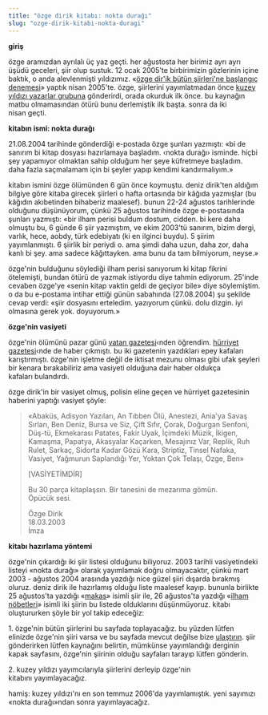 ```yaml
---
title: "özge dirik kitabı: nokta durağı"
slug: "ozge-dirik-kitabi-nokta-duragi"
---
```


**giriş**

özge aramızdan ayrılalı üç yaz geçti. her ağustosta her birimiz ayrı
ayrı üşüdü geceleri, şiir olup sustuk. 12 ocak 2005'te birbirimizin
gözlerinin içine baktık, o anda alevlenmişti yıldızımız. «[özge dir'ik
bütün şiirleri'ne başlangıç
denemesi](/dergi/11/ozge.dirikin.butun.siirlerine.baslangic.denemesi)»
yaptık nisan 2005'te. özge, şiirlerini yayımlatmadan önce [kuzey yıldızı
yazarlar grubuna](http://groups.yahoo.com/group/kyyazarlari) gönderirdi,
orada okurduk ilk önce. bu kaynağın matbu olmamasından ötürü bunu
derlemiştik ilk başta. sonra da iki nisan geçti.

**kitabın ismi: nokta durağı**

21.08.2004 tarihinde gönderdiği e-postada özge şunları yazmıştı: «bi de
sanırım bi kitap dosyası hazırlamaya başladım. ‹nokta durağı› isminde.
hiçbi şey yapamıyor olmaktan sahip olduğum her şeye küfretmeye başladım.
daha fazla saçmalamam için bi şeyler yapıp kendimi kandırmalıyım.»

kitabın ismini özge ölümünden 6 gün önce koymuştu. deniz dirik'ten
aldığım bilgiye göre kitaba girecek şiirleri o hafta ortasında bir
kâğıda yazmışlar (bu kâğıdın akıbetinden bihaberiz maalesef). bunun
22-24 ağustos tarihlerinde olduğunu düşünüyorum, çünkü 25 ağustos
tarihinde özge e-postasında şunları yazmıştı: «bir ilham perisi buldum
dostum, cidden. bi kere daha olmuştu bu, 6 günde 6 şiir yazmıştım, ve
ekim 2003'tü sanırım, bizim dergi, varlık, hece, aobdy, türk edebiyatı
(ki en ilginci buydu). 5 şiirim yayımlanmıştı. 6 şiirlik bir periydi o.
ama şimdi daha uzun, daha zor, daha kanlı bi şey. ama sadece
kâğıttayken. ama bunu da tam bilmiyorum, neyse.»

özge'nin bulduğunu söylediği ilham perisi sanıyorum ki kitap fikrini
ötelemişti, bundan ötürü de yazmak istiyordu diye tahmin ediyorum.
25'inde cevaben özge'ye «senin kitap vaktin geldi de geçiyor bile» diye
söylemiştim. o da bu e-postama intihar ettiği günün sabahında
(27.08.2004) şu şekilde cevap verdi: «şiir dosyasını erteledim.
yazıyorum çünkü. dolu dizgin. iyi olmasına gerek yok. doyuyorum.»

**özge'nin vasiyeti**

özge'nin ölümünü pazar günü [vatan
gazetesi](http://www.gazetevatan.com/root.vatan?exec=haberdetay&tarih=01.09.2004&Newsid=34755&Categoryid=7)‹nden
öğrendim. [hürriyet
gazetesi](http://webarsiv.hurriyet.com.tr/2004/08/29/513513.asp)‹nde de
haber çıkmıştı. bu iki gazetenin yazdıkları epey kafaları karıştırmıştı.
özge'nin işletme değil de iktisat mezunu olması gibi ufak şeyleri bir
kenara bırakabiliriz ama vasiyeti olduğuna dair haber oldukça
kafaları bulandırdı.

özge dirik'in bir vasiyet olmuş, polisin eline geçen ve hürriyet
gazetesinin haberini yaptığı vasiyet şöyle:

> «Abaküs, Adisyon Yazıları, An Tıbben Ölü, Anestezi, Ania'ya Savaş
> Sırları, Ben Deniz, Bursa ve Siz, Çift Sıfır, Çorak, Doğurgan Senfoni,
> Düş-tü, Ekmekarası Patates, Fakir Uyak, İçimdeki Müzik, İkigen,
> Kamaşma, Papatya, Akasyalar Kaçarken, Mesajınız Var, Replik, Ruh
> Rulet, Sarkaç, Sidorta Kadar Gözü Kara, Striptiz, Tinsel Nafaka,
> Vasiyet, Yağmurun Saplandığı Yer, Yoktan Çok Telaşı, Özge, Ben»
>
> [VASİYETİMDİR]
>
> Bu 30 parça kitaplaşsın. Bir tanesini de mezarıma gömün. Öpücük sesi.
>
> Özge Dirik\
> 18.03.2003\
> İmza

**kitabı hazırlama yöntemi**

özge'nin çıkardığı iki şiir listesi olduğunu biliyoruz. 2003 tarihli
vasiyetindeki listeyi «nokta durağı» olarak yayımlamak doğru
olmayacaktır, çünkü mart 2003 - ağustos 2004 arasında yazdığı nice güzel
şiiri dışarda bırakmış oluruz. deniz dirik ile hazırlamış olduğu liste
maalesef kayıp. bununla birlikte 25 ağustos'ta yazdığı
«[makas](/dergi/11/makas)» isimli şiir ile, 26 ağustos'ta yazdığı
«[ilham nöbetleri](/dergi/11/ilham.nobetleri)» isimli iki şiirin bu
listede olduklarını düşünmüyoruz. kitabı oluştururken şöyle bir yol
takip edeceğiz:

1\. özge'nin bütün şiirlerini bu sayfada toplayacağız. bu yüzden lütfen
elinizde özge'nin şiiri varsa ve bu sayfada mevcut değilse bize
[ulaştırın](/iletisim). şiir gönderirken lütfen kaynağını belirtin,
mümkünse yayımlandığı derginin kapak sayfasını, özge'nin şiirinin olduğu
sayfaları tarayıp lütfen gönderin.

2\. kuzey yıldızı yayımcılarıyla şiirlerini derleyip özge'nin
kitabını yayımlayacağız.

hamiş: kuzey yıldızı'nı en son temmuz 2006'da yayımlamıştık. yeni
sayımızı «nokta durağı»ndan sonra yayımlayacağız.

